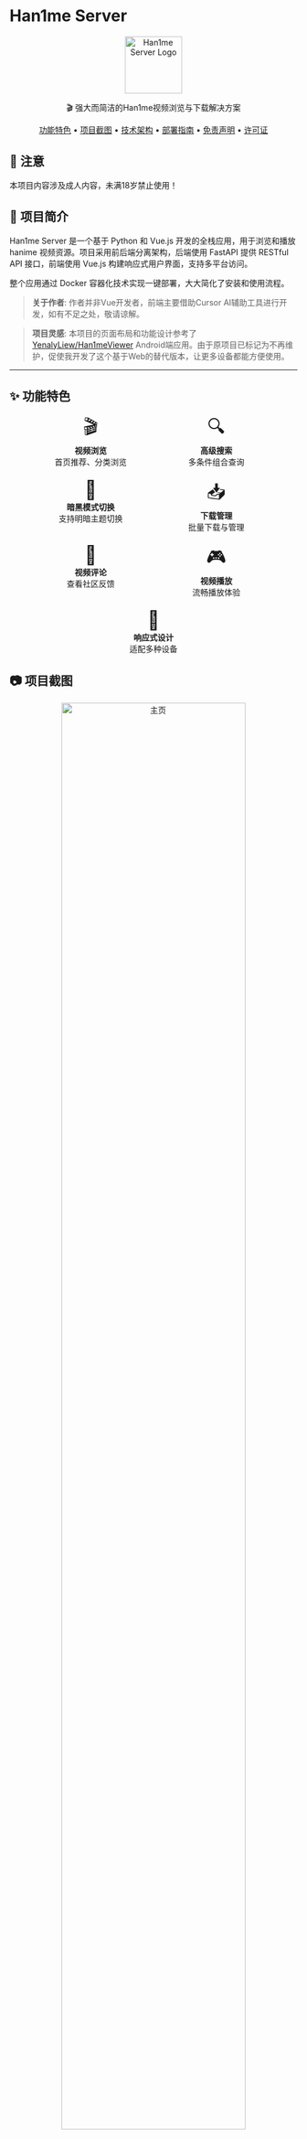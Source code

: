 # Han1me Server

<div align="center">
  <a href="https://github.com/heisenyu/hanime-server">
    <img src="img/logo.png" alt="Han1me Server Logo" width="100"/>
  </a>
  <br>
  <p>🎬 强大而简洁的Han1me视频浏览与下载解决方案</p>
</div>

<p align="center">
  <a href="#-功能特色">功能特色</a> •
  <a href="#-项目截图">项目截图</a> •
  <a href="#️-技术架构">技术架构</a> •
  <a href="#-部署指南">部署指南</a> •
  <a href="#-免责声明">免责声明</a> •
  <a href="#-许可证">许可证</a>
</p>

## 🔞 注意

本项目内容涉及成人内容，未满18岁禁止使用！

## 📜 项目简介

Han1me Server 是一个基于 Python 和 Vue.js 开发的全栈应用，用于浏览和播放 hanime 视频资源。项目采用前后端分离架构，后端使用 FastAPI 提供 RESTful API 接口，前端使用 Vue.js 构建响应式用户界面，支持多平台访问。

整个应用通过 Docker 容器化技术实现一键部署，大大简化了安装和使用流程。

> **关于作者**: 作者并非Vue开发者，前端主要借助Cursor AI辅助工具进行开发，如有不足之处，敬请谅解。

> **项目灵感**: 本项目的页面布局和功能设计参考了 [YenalyLiew/Han1meViewer](https://github.com/YenalyLiew/Han1meViewer) Android端应用。由于原项目已标记为不再维护，促使我开发了这个基于Web的替代版本，让更多设备都能方便使用。

---

## ✨ 功能特色

<div align="center">
  <div style="display: flex; flex-wrap: wrap; justify-content: center; gap: 20px; margin-bottom: 30px;">
    <div style="text-align: center; width: 200px;">
      <div style="font-size: 32px;">🎬</div>
      <div><b>视频浏览</b></div>
      <div style="font-size: 14px;">首页推荐、分类浏览</div>
    </div>
    <div style="text-align: center; width: 200px;">
      <div style="font-size: 32px;">🔍</div>
      <div><b>高级搜索</b></div>
      <div style="font-size: 14px;">多条件组合查询</div>
    </div>
    <div style="text-align: center; width: 200px;">
      <div style="font-size: 32px;">🌙</div>
      <div><b>暗黑模式切换</b></div>
      <div style="font-size: 14px;">支持明暗主题切换</div>
    </div>
    <div style="text-align: center; width: 200px;">
      <div style="font-size: 32px;">📥</div>
      <div><b>下载管理</b></div>
      <div style="font-size: 14px;">批量下载与管理</div>
    </div>
    <div style="text-align: center; width: 200px;">
      <div style="font-size: 32px;">💬</div>
      <div><b>视频评论</b></div>
      <div style="font-size: 14px;">查看社区反馈</div>
    </div>
    <div style="text-align: center; width: 200px;">
      <div style="font-size: 32px;">🎮</div>
      <div><b>视频播放</b></div>
      <div style="font-size: 14px;">流畅播放体验</div>
    </div>
    <div style="text-align: center; width: 200px;">
      <div style="font-size: 32px;">📱</div>
      <div><b>响应式设计</b></div>
      <div style="font-size: 14px;">适配多种设备</div>
    </div>
  </div>
</div>

## 📷 项目截图

<div align="center">
  <div style="margin-bottom: 30px;">
    <img src="img/主页.png" alt="主页" style="width: 80%; max-width: 800px; border-radius: 8px;"/>
    <p align="center"><b>主页</b> - 展示推荐内容和分类</p>
  </div>
  
  <div style="margin-bottom: 30px;">
    <img src="img/视频详情页.png" alt="视频详情页" style="width: 80%; max-width: 800px; border-radius: 8px;"/>
    <p align="center"><b>视频详情页</b> - 播放器和相关信息</p>
  </div>
  
  <div style="margin-bottom: 30px;">
    <img src="img/搜索页.png" alt="搜索页" style="width: 80%; max-width: 800px; border-radius: 8px;"/>
    <p align="center"><b>搜索页</b> - 快速找到想要的内容</p>
  </div>
  
  <div style="margin-bottom: 30px;">
    <img src="img/高级搜索.png" alt="高级搜索" style="width: 80%; max-width: 800px; border-radius: 8px;"/>
    <p align="center"><b>高级搜索</b> - 多条件筛选</p>
  </div>
  
  <div style="margin-bottom: 30px;">
    <img src="img/下载页.png" alt="下载页" style="width: 80%; max-width: 800px; border-radius: 8px;"/>
    <p align="center"><b>下载页</b> - 管理下载任务</p>
  </div>
  
  <div style="margin-bottom: 30px;">
    <img src="img/手机端下载页示例.png" alt="手机端下载页示例" style="width: 50%; max-width: 400px; border-radius: 8px;"/>
    <p align="center"><b>手机端下载页示例</b> - 移动设备适配</p>
  </div>
</div>

## 🛠️ 技术架构

<div align="center">
  <table>
    <tr>
      <th>后端技术</th>
      <th>前端技术</th>
    </tr>
    <tr>
      <td>
        <ul>
          <li>Python 3.10</li>
          <li>FastAPI 框架</li>
          <li>SQLite 数据存储</li>
          <li>异步下载服务</li>
          <li>视频元数据服务</li>
          <li>Cloudflare 绕过实现</li>
          <li>LRU缓存优化</li>
        </ul>
      </td>
      <td>
        <ul>
          <li>Vue.js 框架</li>
          <li>TypeScript 类型支持</li>
          <li>Vite 构建工具</li>
          <li>Vue Router 路由管理</li>
          <li>Pinia 状态管理</li>
          <li>Plyr 视频播放器组件</li>
          <li>响应式布局设计</li>
        </ul>
      </td>
    </tr>
  </table>
</div>

### 核心组件

- **下载服务**: 管理视频下载队列、状态跟踪和错误处理
- **视频服务**: 提供视频搜索、元数据解析和内容推荐
- **数据缓存**: 优化性能和减少网络请求
- **Cloudflare绕过**: 解决访问限制问题
- **Plyr播放器**: 提供流畅的视频播放体验

## 📝 开发计划

> **当前状态**: 本项目已完成基础功能开发，包括视频浏览、搜索、播放、下载等核心功能，可以满足日常使用需求。

TODO：

- [ ] **新番列表**: 展示最新更新的内容
- [ ] **设置页面**: 用户偏好设置与系统配置
- [ ] **清单列表**: 包括稍后观看、喜欢的影片、播放清单等
- [ ] **观看历史**: 记录和管理已观看内容

> 随缘更新，有需要的话可以自行开发。欢迎提交Issue或PR！

## 🚀 部署指南

### Docker 部署（推荐）

现在可以通过 Docker Compose 一键部署整个应用：

1. 创建 `docker-compose.yml` 文件：

```yaml
version: '3'
services:
  hanime-server:
    image: heisenyu/hanime-server:latest
    environment:
      - USE_PROXY=${USE_PROXY:-false}       # 是否使用代理（国内网络必须配置）
      - PROXY_URL=${PROXY_URL:-}            # 代理地址
    ports:
      - "7788:7788"                         # 前端界面端口
    volumes:
      - ./downloads:/app/backend/downloads  # 下载目录映射
      - ./db:/app/backend/db                # 元数据目录映射
    restart: unless-stopped
```

2. 运行容器：

```bash
docker-compose up -d
```

3. 访问应用：
   - 前端界面：http://localhost:7788

### 定制构建

如果您希望自行构建 Docker 镜像：

```bash
# 克隆仓库
git clone https://github.com/heisenyu/hanime-server
cd hanime-server

# 构建镜像
docker build -t hanime-server:custom .

# 运行容器
docker run -d -p 7788:7788 -p 8000:8000 -v $(pwd)/downloads:/app/backend/downloads hanime-server:custom
```

### 手动部署

#### 后端部署
1. 进入 backend 目录
2. 安装依赖：`pip install -r requirements.txt`
3. 运行服务器：`python main.py`

通过 http://localhost:8000/docs 访问 API 文档

#### 前端部署
1. 进入 frontend 目录
2. 安装依赖：`npm install`
3. 开发模式：`npm run dev`
4. 构建生产版：`npm run build`

通过 http://localhost:7788 访问前端页面


## 📜 免责声明

本应用程序（以下简称"本应用"）与原站点及其关联方无任何隶属、合作或授权关系，特此声明如下：

### 🔍 数据来源

本应用通过合法技术手段仅获取目标网站公开显示的信息，不涉及：

* 🔒 用户账户等隐私数据
* 🛑 网站后端数据库访问
* ⚠️ 任何形式的注入攻击

### ⚖️ 使用限制

本应用提供的所有内容仅用于：

* 📚 技术研究学习
* ✨ 用户体验优化
* 🚫 非商业用途展示

### ©️ 版权归属

原始视频/图文内容版权均归原始网站或内容制作/发行方所有，本应用:

* 💾 不存储任何版权内容（除用户主动下载）
* ✂️ 不修改原始内容
* 🏷️ 不声称拥有内容所有权

### 🛡️ 责任豁免

使用者应知晓：

* ⏳ 本应用不保证数据的完整性和实时性
* 🙅‍♂️ 使用产生的一切后果由用户自行承担
* ⛔ 不得用于非法用途

## 📄 许可证

本项目采用 Apache License Version 2.0 许可证，详细条款请参阅项目根目录下的 LICENSE 文件。

主要条款包括：
- 允许商用、修改、分发和私有使用
- 要求保留版权声明和许可证文件
- 提供修改说明（如有）
- 不提供质量担保
- 不承担用户使用风险

---

<div align="center">
  <p>ℹ️ 温馨提示：建议通过官方渠道支持原站内容，并点击广告以支持网站运营者。</p>
  <p>🌟 如果您喜欢这个项目，请考虑给它点个星！</p>
</div>